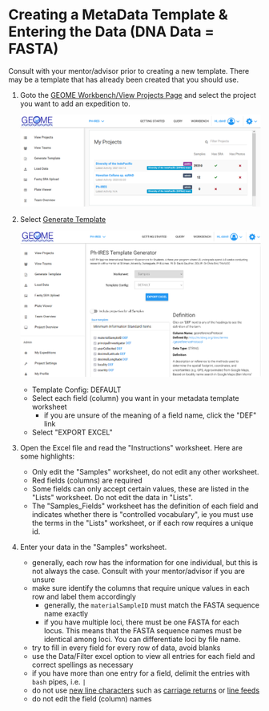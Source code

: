 # Creating a MetaData Template & Entering the Data (DNA Data = FASTA)

Consult with your mentor/advisor prior to creating a new template.  There may be a template that has already been created that you should use.

1. Goto the [GEOME Workbench/View Projects Page](https://geome-db.org/workbench/dashboard) and select the project you want to add an expedition to.  

	![](geome_viewprojects.png)

2. Select [Generate Template](https://geome-db.org/workbench/template) 

	![](geome_template.png)

	* Template Config: DEFAULT
	* Select each field (column) you want in your metadata template worksheet
		* if you are unsure of the meaning of a field name, click the "DEF" link
	* Select "EXPORT EXCEL"

3. Open the Excel file and read the "Instructions" worksheet. Here are some highlights:
	
	* Only edit the "Samples" worksheet, do not edit any other worksheet.
	* Red fields (columns) are required
	* Some fields can only accept certain values, these are listed in the "Lists" worksheet.  Do not edit the data in "Lists". 
	* The "Samples_Fields" worksheet has the definition of each field and indicates whether there is "controlled vocabulary", ie you must use the terms in the "Lists" worksheet, or if each row requires a unique id.

4. Enter your data in the "Samples" worksheet.

	* generally, each row has the information for one individual, but this is not always the case. Consult with your mentor/advisor if you are unsure
	* make sure identify the columns that require unique values in each row and label them accordingly
		* generally, the `materialSampleID` must match the FASTA sequence name exactly
		* if you have multiple loci, there must be one FASTA for each locus. This means that the FASTA sequence names must be identical among loci. You can differentiate loci by file name.
	* try to fill in every field for every row of data, avoid blanks
	* use the Data/Filter excel option to view all entries for each field and correct spellings as necessary
	* if you have more than one entry for a field, delimit the entries with `bash` pipes, i.e. `|`
	* do not use [new line characters](https://en.wikipedia.org/wiki/Newline) such as [carriage returns](https://en.wikipedia.org/wiki/Carriage_return) or [line feeds](https://en.wikipedia.org/wiki/Newline#Representation)
	* do not edit the field (column) names
